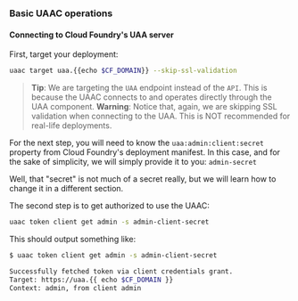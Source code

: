 ### Basic UAAC operations

#### Connecting to Cloud Foundry's UAA server

First, target your deployment:

```sh
uaac target uaa.{{echo $CF_DOMAIN}} --skip-ssl-validation
```
> **Tip**: We are targeting the `UAA` endpoint instead of the `API`. This is because the UAAC connects to and operates directly through the UAA component.
> **Warning**: Notice that, again, we are skipping SSL validation when connecting to the UAA. This is NOT recommended for real-life deployments.

For the next step, you will need to know the `uaa:admin:client:secret` property from Cloud Foundry's deployment manifest.
In this case, and for the sake of simplicity, we will simply provide it to you: `admin-secret`

Well, that "secret" is not much of a secret really, but we will learn how to change it in a different section.

The second step is to get authorized to use the UAAC:

```sh
uaac token client get admin -s admin-client-secret
```

This should output something like:

```sh
$ uaac token client get admin -s admin-client-secret

Successfully fetched token via client credentials grant.
Target: https://uaa.{{ echo $CF_DOMAIN }}
Context: admin, from client admin
```
